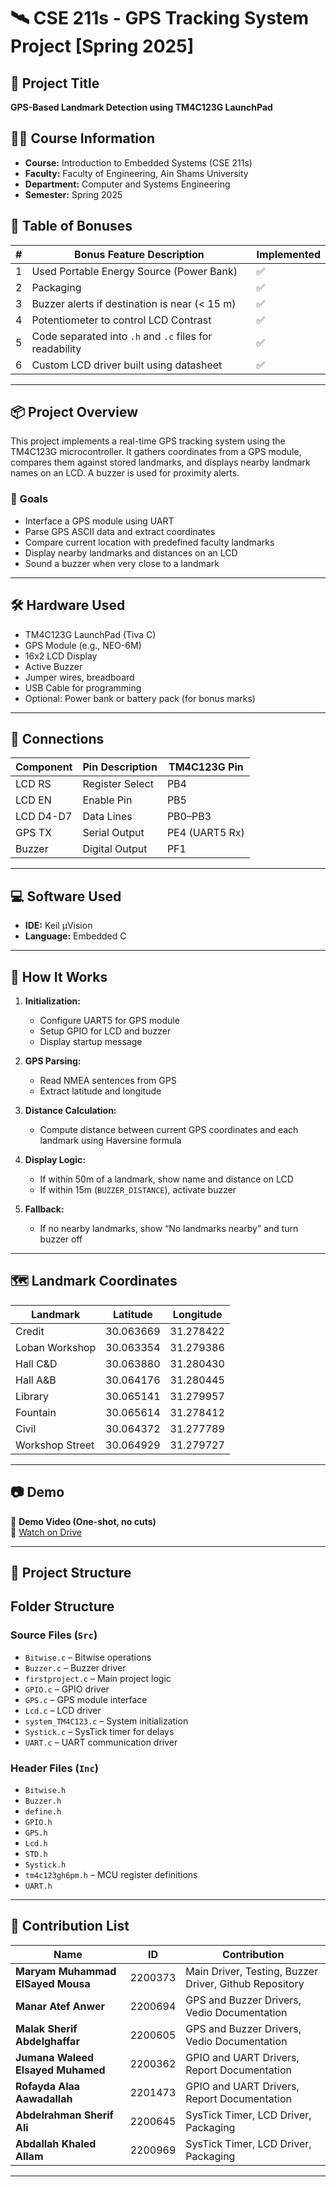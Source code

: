 # 🛰️ CSE 211s - GPS Tracking System Project [Spring 2025]

## 📍 Project Title
**GPS-Based Landmark Detection using TM4C123G LaunchPad**

## 🧑‍🏫 Course Information
- **Course:** Introduction to Embedded Systems (CSE 211s)
- **Faculty:** Faculty of Engineering, Ain Shams University
- **Department:** Computer and Systems Engineering
- **Semester:** Spring 2025

## 🧩 Table of Bonuses

| # | Bonus Feature Description | Implemented |
|---|----------------------------|-------------|
| 1 | Used Portable Energy Source (Power Bank) | ✅ |
| 2 | Packaging | ✅ |
| 3 | Buzzer alerts if destination is near (< 15 m) | ✅ |
| 4 | Potentiometer to control LCD Contrast | ✅ |
| 5 | Code separated into `.h` and `.c` files for readability | ✅ |
| 6 | Custom LCD driver built using datasheet | ✅ |

---

## 📦 Project Overview

This project implements a real-time GPS tracking system using the TM4C123G microcontroller. It gathers coordinates from a GPS module, compares them against stored landmarks, and displays nearby landmark names on an LCD. A buzzer is used for proximity alerts.

### 🎯 Goals
- Interface a GPS module using UART
- Parse GPS ASCII data and extract coordinates
- Compare current location with predefined faculty landmarks
- Display nearby landmarks and distances on an LCD
- Sound a buzzer when very close to a landmark

---

## 🛠️ Hardware Used
- TM4C123G LaunchPad (Tiva C)
- GPS Module (e.g., NEO-6M)
- 16x2 LCD Display
- Active Buzzer
- Jumper wires, breadboard
- USB Cable for programming
- Optional: Power bank or battery pack (for bonus marks)

---

## 🔌 Connections
| **Component** | **Pin Description** | **TM4C123G Pin** |
|---------------|----------------------|------------------|
| LCD RS        | Register Select       | PB4              |
| LCD EN        | Enable Pin            | PB5              |
| LCD D4-D7     | Data Lines            | PB0–PB3          |
| GPS TX        | Serial Output         | PE4 (UART5 Rx)   |
| Buzzer        | Digital Output        | PF1              |

---

## 💻 Software Used
- **IDE:** Keil µVision
- **Language:** Embedded C

---

## 🧮 How It Works

1. **Initialization:**
   - Configure UART5 for GPS module
   - Setup GPIO for LCD and buzzer
   - Display startup message

2. **GPS Parsing:**
   - Read NMEA sentences from GPS
   - Extract latitude and longitude

3. **Distance Calculation:**
   - Compute distance between current GPS coordinates and each landmark using Haversine formula

4. **Display Logic:**
   - If within 50m of a landmark, show name and distance on LCD
   - If within 15m (`BUZZER_DISTANCE`), activate buzzer

5. **Fallback:**
   - If no nearby landmarks, show “No landmarks nearby” and turn buzzer off

---

## 🗺️ Landmark Coordinates

| **Landmark**        | **Latitude**   | **Longitude**  |
|---------------------|----------------|----------------|
| Credit              | 30.063669      | 31.278422      |
| Loban Workshop      | 30.063354      | 31.279386      |
| Hall C&D            | 30.063880      | 31.280430      |
| Hall A&B            | 30.064176      | 31.280445      |
| Library             | 30.065141      | 31.279957      |
| Fountain            | 30.065614      | 31.278412      |
| Civil               | 30.064372      | 31.277789      |
| Workshop Street     | 30.064929      | 31.279727      |

---

## 📷 Demo

🎥 **Demo Video (One-shot, no cuts)**  
📎 [Watch on Drive](https://drive.google.com/drive/folders/1dnURdzcUv93dDKmu0cbW_O_x28QXpHPa)

---

## 📂 Project Structure
## Folder Structure

### Source Files (`Src`)
- `Bitwise.c` – Bitwise operations
- `Buzzer.c` – Buzzer driver
- `firstproject.c` – Main project logic
- `GPIO.c` – GPIO driver
- `GPS.c` – GPS module interface
- `Lcd.c` – LCD driver
- `system_TM4C123.c` – System initialization
- `Systick.c` – SysTick timer for delays
- `UART.c` – UART communication driver

### Header Files (`Inc`)
- `Bitwise.h`
- `Buzzer.h`
- `define.h`
- `GPIO.h`
- `GPS.h`
- `Lcd.h`
- `STD.h`
- `Systick.h`
- `tm4c123gh6pm.h` – MCU register definitions
- `UART.h`

---
## 👥 Contribution List

| Name | ID | Contribution |
|------|----|--------------|
| **Maryam Muhammad ElSayed Mousa** | 2200373 | Main Driver, Testing, Buzzer Driver, Github Repository |
| **Manar Atef Anwer** | 2200694 | GPS and Buzzer Drivers, Vedio Documentation |
| **Malak Sherif Abdelghaffar** | 2200605 | GPS and Buzzer Drivers, Vedio Documentation |
| **Jumana Waleed Elsayed Muhamed** | 2200362 | GPIO and UART Drivers, Report Documentation |
| **Rofayda Alaa Aawadallah** | 2201473 | GPIO and UART Drivers, Report Documentation |
| **Abdelrahman Sherif Ali** | 2200645 | SysTick Timer, LCD Driver,  Packaging |
| **Abdallah Khaled Allam** | 2200969 | SysTick Timer, LCD Driver,  Packaging |

---


